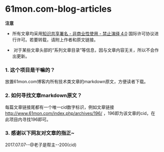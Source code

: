 # 61mon.com-blog-articles

**注意**
*  所有文章均采用[知识共享署名 - 非商业性使用 - 禁止演绎 4.0](https://creativecommons.org/licenses/by-nc-nd/4.0/deed.zh) 国际许可协议进行许可。若要转载，请附上作者和原文链接。

*  对于某些文章头部的“系列文章目录”等信息，因与文章内容无关，所以不会作出更新。

### 1. 这个项目是干嘛的？

放置61mon.com博客内所有技术类文章的markdown原文，方便读者下载。

### 2. 如何寻找文章markdown原文？

每篇文章链接尾都有一个唯一cid数字标识，例如文章链接 http://www.61mon.com/index.php/archives/196/ ，196即为该文章的cid，在此项目内寻找196即可。

### 3. 感谢以下网友对文章的指正~
2017.07.07--@老子是帮主--200(cid)

